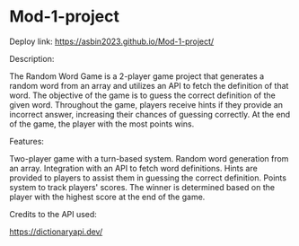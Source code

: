 # Mod-1-project

Deploy link: https://asbin2023.github.io/Mod-1-project/


Description:

The Random Word Game is a 2-player game project that generates a random word from an array and utilizes an API to fetch the definition of that word. The objective of the game is to guess the correct definition of the given word. Throughout the game, players receive hints if they provide an incorrect answer, increasing their chances of guessing correctly. At the end of the game, the player with the most points wins.


Features:

Two-player game with a turn-based system.
Random word generation from an array.
Integration with an API to fetch word definitions.
Hints are provided to players to assist them in guessing the correct definition.
Points system to track players' scores.
The winner is determined based on the player with the highest score at the end of the game.

Credits to the API used:

https://dictionaryapi.dev/
